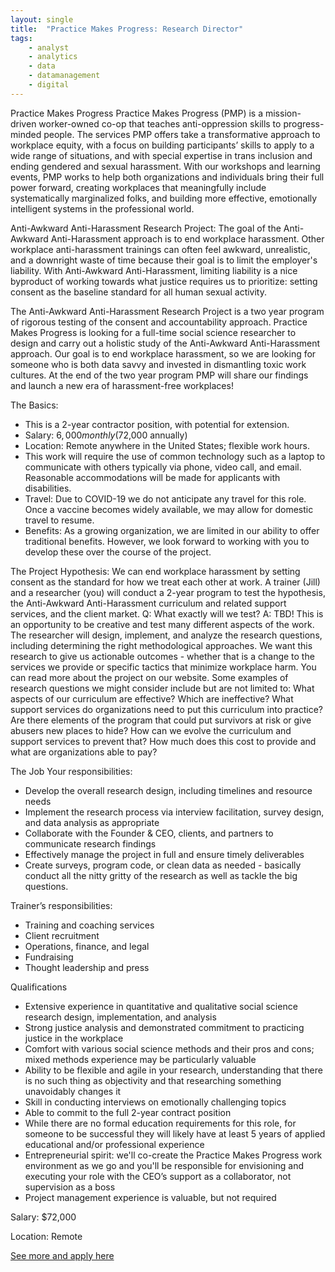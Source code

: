 ```yaml
---
layout: single
title:  "Practice Makes Progress: Research Director"
tags: 
    - analyst
    - analytics
    - data
    - datamanagement
    - digital
---
```

Practice Makes Progress 
Practice Makes Progress (PMP) is a mission-driven worker-owned co-op that teaches anti-oppression skills to progress-minded people. The services PMP offers take a transformative approach to workplace equity, with a focus on building participants’ skills to apply to a wide range of situations, and with special expertise in trans inclusion and ending gendered and sexual harassment. With our workshops and learning events, PMP works to help both organizations and individuals bring their full power forward, creating workplaces that meaningfully include systematically marginalized folks, and building more effective, emotionally intelligent systems in the professional world.

Anti-Awkward Anti-Harassment Research Project:
The goal of the Anti-Awkward Anti-Harassment approach is to end workplace harassment. Other workplace anti-harassment trainings can often feel awkward, unrealistic, and a downright waste of time because their goal is to limit the employer's liability. With Anti-Awkward Anti-Harassment, limiting liability is a nice byproduct of working towards what justice requires us to prioritize: setting consent as the baseline standard for all human sexual activity.

The Anti-Awkward Anti-Harassment Research Project is a two year program of rigorous testing of the consent and accountability approach. Practice Makes Progress is looking for a full-time social science researcher to design and carry out a holistic study of the Anti-Awkward Anti-Harassment approach. Our goal is to end workplace harassment, so we are looking for someone who is both data savvy and invested in dismantling toxic work cultures. At the end of the two year program PMP will share our findings and launch a new era of harassment-free workplaces! 

The Basics:
* This is a 2-year contractor position, with potential for extension.
* Salary: $6,000 monthly ($72,000 annually)
* Location: Remote anywhere in the United States; flexible work hours. 
* This work will require the use of common technology such as a laptop to communicate with others typically via phone, video call, and email. Reasonable accommodations will be made for applicants with disabilities. 
* Travel: Due to COVID-19 we do not anticipate any travel for this role. Once a vaccine becomes widely available, we may allow for domestic travel to resume.
* Benefits: As a growing organization, we are limited in our ability to offer traditional benefits. However, we look forward to working with you to develop these over the course of the project. 

The Project
Hypothesis: We can end workplace harassment by setting consent as the standard for how we treat each other at work. A trainer (Jill) and a researcher (you) will conduct a 2-year program to test the hypothesis, the Anti-Awkward Anti-Harassment curriculum and related support services, and the client market.
Q: What exactly will we test?
A: TBD! This is an opportunity to be creative and test many different aspects of the work. The researcher will design, implement, and analyze the research questions, including determining the right methodological approaches. We want this research to give us actionable outcomes - whether that is a change to the services we provide or specific tactics that minimize workplace harm. You can read more about the project on our website. 
Some examples of research questions we might consider include but are not limited to:
What aspects of our curriculum are effective? Which are ineffective?
What support services do organizations need to put this curriculum into practice?
Are there elements of the program that could put survivors at risk or give abusers new places to hide? How can we evolve the curriculum and support services to prevent that?
How much does this cost to provide and what are organizations able to pay?

The Job
Your responsibilities:
* Develop the overall research design, including timelines and resource needs
* Implement the research process via interview facilitation, survey design, and data analysis as appropriate
* Collaborate with the Founder & CEO, clients, and partners to communicate research findings 
* Effectively manage the project in full and ensure timely deliverables 
* Create surveys, program code, or clean data as needed - basically conduct all the nitty gritty of the research as well as tackle the big questions.
 
Trainer’s responsibilities: 
* Training and coaching services
* Client recruitment
* Operations, finance, and legal
* Fundraising
* Thought leadership and press

Qualifications
* Extensive experience in quantitative and qualitative social science research design, implementation, and analysis
* Strong justice analysis and demonstrated commitment to practicing justice in the workplace
* Comfort with various social science methods and their pros and cons; mixed methods experience may be particularly valuable
* Ability to be flexible and agile in your research, understanding that there is no such thing as objectivity and that researching something unavoidably changes it
* Skill in conducting interviews on emotionally challenging topics
* Able to commit to the full 2-year contract position
* While there are no formal education requirements for this role, for someone to be successful they will likely have at least 5 years of applied educational and/or professional experience
* Entrepreneurial spirit: we'll co-create the Practice Makes Progress work environment as we go and you'll be responsible for envisioning and executing your role with the CEO’s support as a collaborator, not supervision as a boss
* Project management experience is valuable, but not required


Salary: $72,000

Location: Remote


[See more and apply here](https://mesosolutions.recruitee.com/o/researcher-practice-makes-progress)
